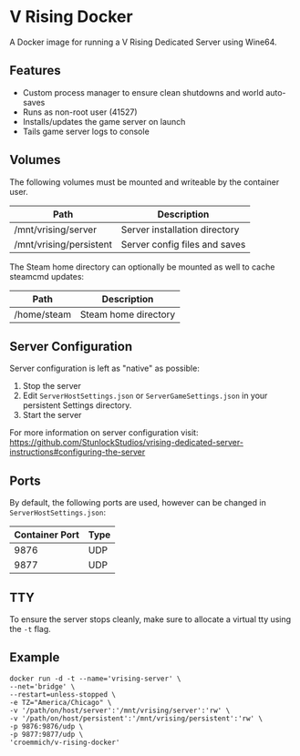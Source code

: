 # V Rising Docker

A Docker image for running a V Rising Dedicated Server using Wine64.

## Features

* Custom process manager to ensure clean shutdowns and world auto-saves
* Runs as non-root user (41527)
* Installs/updates the game server on launch
* Tails game server logs to console

## Volumes

The following volumes must be mounted and writeable by the container user.

| Path                    | Description                   |
|-------------------------|-------------------------------|
| /mnt/vrising/server     | Server installation directory |
| /mnt/vrising/persistent | Server config files and saves |

The Steam home directory can optionally be mounted as well to cache steamcmd updates:

| Path        | Description          |
|-------------|----------------------|
| /home/steam | Steam home directory |

## Server Configuration

Server configuration is left as "native" as possible:
1. Stop the server
2. Edit `ServerHostSettings.json` or `ServerGameSettings.json` in your persistent Settings directory.
3. Start the server

For more information on server configuration visit: https://github.com/StunlockStudios/vrising-dedicated-server-instructions#configuring-the-server

## Ports

By default, the following ports are used, however can be changed in `ServerHostSettings.json`:

| Container Port | Type |
|----------------|------|
| 9876           | UDP  |
| 9877           | UDP  |

## TTY

To ensure the server stops cleanly, make sure to allocate a virtual tty using the `-t` flag.

## Example
```terminal
docker run -d -t --name='vrising-server' \
--net='bridge' \
--restart=unless-stopped \
-e TZ="America/Chicago" \
-v '/path/on/host/server':'/mnt/vrising/server':'rw' \
-v '/path/on/host/persistent':'/mnt/vrising/persistent':'rw' \
-p 9876:9876/udp \
-p 9877:9877/udp \
'croemmich/v-rising-docker'
```
